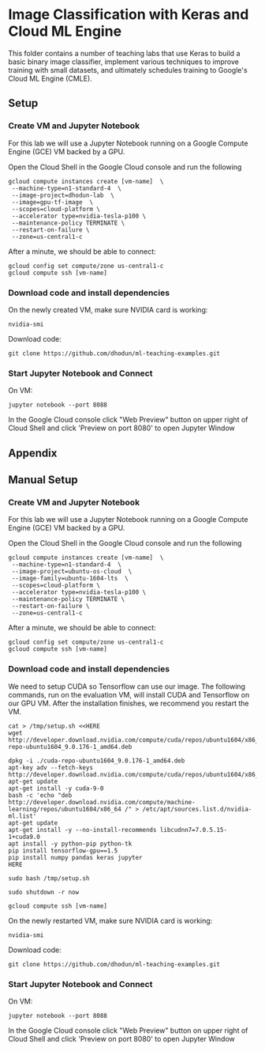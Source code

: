 # Image Classification with Keras and Cloud ML Engine

This folder contains a number of teaching labs that use Keras to build a basic binary image classifier, implement various techniques to improve training with small datasets, and ultimately schedules training to Google's Cloud ML Engine (CMLE).


## Setup

### Create VM and Jupyter Notebook

For this lab we will use a Jupyter Notebook running on a Google Compute Engine (GCE) VM backed by a GPU.

Open the Cloud Shell in the Google Cloud console and run the following 

```
gcloud compute instances create [vm-name]  \
 --machine-type=n1-standard-4  \
 --image-project=dhodun-lab  \
 --image=gpu-tf-image  \
 --scopes=cloud-platform \
 --accelerator type=nvidia-tesla-p100 \
 --maintenance-policy TERMINATE \
 --restart-on-failure \
 --zone=us-central1-c
```

After a minute, we should be able to connect: 

```
gcloud config set compute/zone us-central1-c
gcloud compute ssh [vm-name]
```

### Download code and install dependencies


On the newly created VM, make sure NVIDIA card is working:
```
nvidia-smi
```

Download code:
```
git clone https://github.com/dhodun/ml-teaching-examples.git
```

### Start Jupyter Notebook and Connect

On VM:
```
jupyter notebook --port 8088
```

In the Google Cloud console click "Web Preview" button on upper right of Cloud Shell and click 'Preview on port 8080' to open Jupyter Window


## Appendix

## Manual Setup

### Create VM and Jupyter Notebook

For this lab we will use a Jupyter Notebook running on a Google Compute Engine (GCE) VM backed by a GPU.

Open the Cloud Shell in the Google Cloud console and run the following 

```
gcloud compute instances create [vm-name]  \
 --machine-type=n1-standard-4  \
 --image-project=ubuntu-os-cloud  \
 --image-family=ubuntu-1604-lts  \
 --scopes=cloud-platform \
 --accelerator type=nvidia-tesla-p100 \
 --maintenance-policy TERMINATE \
 --restart-on-failure \
 --zone=us-central1-c
```

After a minute, we should be able to connect: 

```
gcloud config set compute/zone us-central1-c
gcloud compute ssh [vm-name]
```

### Download code and install dependencies

We need to setup CUDA so Tensorflow can use our image.  The following commands,
run on the evaluation VM, will install CUDA and Tensorflow on our GPU VM. After 
the installation finishes, we recommend you restart the VM.

```
cat > /tmp/setup.sh <<HERE
wget http://developer.download.nvidia.com/compute/cuda/repos/ubuntu1604/x86_64/cuda-repo-ubuntu1604_9.0.176-1_amd64.deb

dpkg -i ./cuda-repo-ubuntu1604_9.0.176-1_amd64.deb
apt-key adv --fetch-keys http://developer.download.nvidia.com/compute/cuda/repos/ubuntu1604/x86_64/7fa2af80.pub
apt-get update
apt-get install -y cuda-9-0
bash -c 'echo "deb http://developer.download.nvidia.com/compute/machine-learning/repos/ubuntu1604/x86_64 /" > /etc/apt/sources.list.d/nvidia-ml.list'
apt-get update
apt-get install -y --no-install-recommends libcudnn7=7.0.5.15-1+cuda9.0
apt install -y python-pip python-tk
pip install tensorflow-gpu==1.5
pip install numpy pandas keras jupyter
HERE

sudo bash /tmp/setup.sh
```

```
sudo shutdown -r now
```

```
gcloud compute ssh [vm-name]
```

On the newly restarted VM, make sure NVIDIA card is working:
```
nvidia-smi
```

Download code:
```
git clone https://github.com/dhodun/ml-teaching-examples.git
```

### Start Jupyter Notebook and Connect

On VM:
```
jupyter notebook --port 8088
```

In the Google Cloud console click "Web Preview" button on upper right of Cloud Shell and click 'Preview on port 8080' to open Jupyter Window